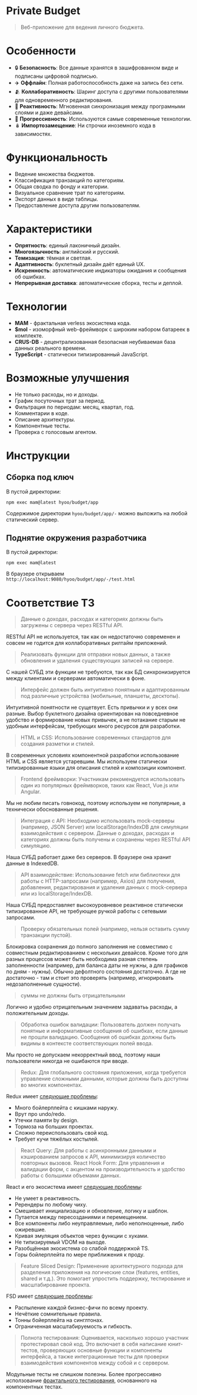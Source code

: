 # Private Budget

> Веб-приложение для ведения личного бюджета.

# Особенности

- 🔒 **Безопасность**: Все данные хранятся в зашифрованном виде и подписаны цифровой подписью.
- ✈️ **Оффлайн**: Полная работоспособность даже на запись без сети.
- 🫂 **Коллаборативность**: Шаринг доступа с другими пользователями для одновременного редактирования.
- 🚀 **Реактивность**: Мгновенная синхронизация между програмными слоями и даже девайсами.
- 🔬 **Прогрессивность**: Используются самые современные технологии.
- 🪆 **Импортозамещение**: Ни строчки иноземного кода в зависимостях.

# Функциональность

- Ведение множества бюджетов.
- Классификация транзакций по категориям.
- Общая сводка по фонду и категории.
- Визуальное сравнение трат по категориям.
- Экспорт данных в виде таблицы.
- Предоставление доступа другим пользователям.

# Характеристики

- **Опрятность**: единый лаконичный дизайн.
- **Многоязычность**: английский и русский.
- **Темизация**: тёмная и светлая.
- **Адаптивность**: буклетный дизайн даёт единый UX.
- **Искренность**: автоматические индикаторы ожидания и сообщения об ошибках.
- **Непрерывная доставка**: автоматические сборка, тесты и деплой.

# Технологии

- **MAM** - фрактальная verless экосистема кода.
- **$mol** - изоморфный web-фреймворк с широким набором батареек в комплекте.
- **CRUS-DB** - децентрализованная безопасная неубиваемая база данных реального времени.
- **TypeScript** - статически типизированный JavaScript.

# Возможные улучшения

- Не только расходы, но и доходы.
- График посуточных трат за период.
- Фильтрация по периодам: месяц, квартал, год.
- Комментарии в коде.
- Описание архитектуры.
- Компонентные тесты.
- Проверка с голосовым агентом.

# Инструкции

## Сборка под ключ

В пустой директории:

	npm exec mam@latest hyoo/budget/app

Содержимое директории `hyoo/budget/app/-` можно выложить на любой статический сервер.

## Поднятие окружения разработчика

В пустой директори:

	npm exec mam@latest

В браузере открываем `http://localhost:9080/hyoo/budget/app/-/test.html`

# Соответствие ТЗ

> Данные о доходах, расходах и категориях должны быть загружены с сервера через RESTful API.

RESTful API не используется, так как он недостаточно современен и совсем не годится для коллаборативных рилтайм приложений.

> Реализовать функции для отправки новых данных, а также обновления и удаления существующих записей на сервере.

С нашей СУБД эти функции не требуются, так как БД синхронизируется между клиентами и серверами автоматически в фоне.

> Интерфейс должен быть интуитивно понятным и адаптированным под различные устройства (мобильные, планшеты, десктопы).

Интуитивной понятности не сущетвует. Есть привычки и у всех они разные. Выбор буклетного дизайна ориентирован на повседневное удобство и формирование новых привычек, а не потакание старым не удобным интерфейсам, требующих много ресурсов для разработки.

>	HTML и CSS: Использование современных стандартов для создания разметки и стилей.

В современных условиях компонентной разработки использование HTML и CSS является устаревшим. Мы используем статически типизированные языки для описания стилей и композиции компонент.

>	Frontend фреймворки: Участникам рекомендуется использовать один из популярных фреймворков, таких как React, Vue.js или Angular.

Мы не любим писать говнокод, поэтому используем не популярные, а технически обоснованные решения.

>	Интеграция с API: Необходимо использовать mock-серверы (например, JSON Server) или localStorage/IndexDB для симуляции взаимодействия с сервером. Данные о доходах, расходах и категориях должны быть получены и сохранены через RESTful API симуляцию.

Наша СУБД работает даже без серверов. В браузере она хранит данные в IndexedDB.

>	API взаимодействие: Использование fetch или библиотеки для работы с HTTP-запросами (например, Axios) для получения, добавления, редактирования и удаления данных с mock-сервера или из localStorage/IndexDB.

Наша СУБД предоставляет высокоуровневое реактивное статически типизированное API, не требующее ручкой работы с сетевыми запросами.

>	Проверку обязательных полей (например, нельзя оставить сумму транзакции пустой).

Блокировка сохранения до полного заполнения не совместимо с совместным редактированием с нескольких девайсов. Кроме того для разных процессов может быть необходима разная степень заполненности (например, для баланса даты не нужны, а для графиков по дням - нужны). Обычно дефолтного состояния достаточно. А где не достаточно - там и стоит это проверять (например, игнорировать недозаполненные сущности).

>	суммы не должны быть отрицательными

Логично и удобно отрицательным значением задаватьь расходы, а положительным доходы.

>	Обработка ошибок валидации: Пользователь должен получать понятные и информативные сообщения об ошибках, если данные не прошли валидацию. Сообщения об ошибках должны быть видимы в контексте соответствующих полей ввода.

Мы просто не допускаем некорректный ввод, поэтому наши пользователи никогда не ошибаются при вводе.

>	Redux: Для глобального состояния приложения, когда требуется управление сложными данными, которые должны быть доступны во многих компонентах.

Redux имеет [следующие проблемы](https://youtu.be/FODOkNLJdiQ):

- Много бойлерплейта с кишками наружу.
- Врут про undo/redo.
- Утечки памяти by design.
- Тормоза на больших проектах.
- Сложно переиспользовать свой код.
- Требует кучи тяжёлых костылей.

>	React Query: Для работы с асинхронными данными и кэшированием запросов к API, минимизируя количество повторных вызовов.	React Hook Form: Для управления и валидации форм, с акцентом на производительность и удобство работы с большими объемами данных.

React и его экосистема имеет [следующие проблемы](https://youtu.be/JRmKxTLdNo8):

- Не умеет в реактивность.
- Ререндеры по любому чиху.
- Смешивает инициализацию и обновление, логику и шаблон.
- Путается между пересозданиями и перемещением.
- Все компоненты либо неуправляемые, либо неполноценные, либо ожиревшие.
- Кривая эмуляция объектов через функции  с хуками.
- Не типизируемый VDOM на выходе.
- Разобщённая экосистема со слабой поддержкой TS.
- Горы бойлерплейта по мере приближения к проду.

>	Feature Sliced Design: Применение архитектурного подхода для разделения приложения на логические слои (features, entities, shared и т.д.). Это помогает упростить поддержку, тестирование и масштабирование проекта.

FSD имеет [следующие проблемы](https://youtu.be/tNx05dfFHRU):

- Распыление каждой бизнес-фичи по всему проекту.
- Нечёткие сомнительные правила.
- Тонны бойерплейта на синглтонах.
- Ограниченная масштабируемость и гибкость.

>	Полнота тестирования: Оценивается, насколько хорошо участник протестировал свой код. Это включает в себя написание юнит-тестов, проверяющих основные функции и компоненты интерфейса, а также интеграционные тесты для проверки взаимодействия компонентов между собой и с сервером.

Модульные тесты не слишком полезны. Более прогрессивно исползование [фрактального тестирования](https://page.hyoo.ru/#!=2jggfw_at1ily), основанного на компонентных тестах.

